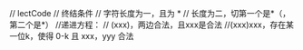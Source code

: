 // lectCode
// 终结条件
// 字符长度为一，且为 *
// 长度为二，切第一个是*（，第二个是*）
//递进方程：
// (xxx)，两边合法，且xxx是合法
//(xxx)xxx，存在某一位k，使得 0-k 且 xxx，yyy 合法
